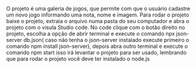 O projeto é uma galeria de jogos, que permite com que o usuário cadastre um novo jogo informando uma nota, nome e imagem. Para rodar o projeto baixe o projeto, extraia o arquivo numa pasta do seu computador e abra o projeto com o visula Studio code. No code clique com o botão direito no projeto, escolha a opção de abrir terminal e execute o comando npx json-server db.json( caso não tenha o json-server instalado execute primeiro o comando npm install json-server), depois abra outro terminal e execute o comando npm start isso irá levantar o projeto para ser usado, lembrando que para rodar o projeto você deve ter instalado o node.js